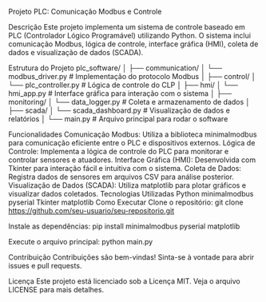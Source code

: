 Projeto PLC: Comunicação Modbus e Controle

Descrição
Este projeto implementa um sistema de controle baseado em PLC (Controlador Lógico Programável) utilizando Python. O sistema inclui comunicação Modbus, lógica de controle, interface gráfica (HMI), coleta de dados e visualização de dados (SCADA).


Estrutura do Projeto
plc_software/
│
├── communication/
│   └── modbus_driver.py  # Implementação do protocolo Modbus
│
├── control/
│   └── plc_controller.py  # Lógica de controle do CLP
│
├── hmi/
│   └── hmi_app.py  # Interface gráfica para interação com o sistema
│
├── monitoring/
│   └── data_logger.py  # Coleta e armazenamento de dados
│
├── scada/
│   └── scada_dashboard.py  # Visualização de dados e relatórios
│
└── main.py  # Arquivo principal para rodar o software


Funcionalidades
Comunicação Modbus: Utiliza a biblioteca minimalmodbus para comunicação eficiente entre o PLC e dispositivos externos.
Lógica de Controle: Implementa a lógica de controle do PLC para monitorar e controlar sensores e atuadores.
Interface Gráfica (HMI): Desenvolvida com Tkinter para interação fácil e intuitiva com o sistema.
Coleta de Dados: Registra dados de sensores em arquivos CSV para análise posterior.
Visualização de Dados (SCADA): Utiliza matplotlib para plotar gráficos e visualizar dados coletados.
Tecnologias Utilizadas
Python
minimalmodbus
pyserial
Tkinter
matplotlib
Como Executar
Clone o repositório:
git clone https://github.com/seu-usuario/seu-repositorio.git

Instale as dependências:
pip install minimalmodbus pyserial matplotlib

Execute o arquivo principal:
python main.py

Contribuição
Contribuições são bem-vindas! Sinta-se à vontade para abrir issues e pull requests.

Licença
Este projeto está licenciado sob a Licença MIT. Veja o arquivo LICENSE para mais detalhes.

